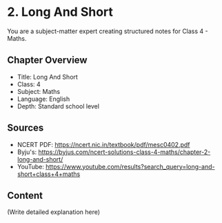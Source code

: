 # 2. Long And Short

You are a subject-matter expert creating structured notes for Class 4 - Maths.

## Chapter Overview
- Title: Long And Short
- Class: 4
- Subject: Maths
- Language: English
- Depth: Standard school level

## Sources
- NCERT PDF: https://ncert.nic.in/textbook/pdf/mesc0402.pdf
- Byju's: https://byjus.com/ncert-solutions-class-4-maths/chapter-2-long-and-short/
- YouTube: https://www.youtube.com/results?search_query=long-and-short+class+4+maths

## Content
(Write detailed explanation here)
